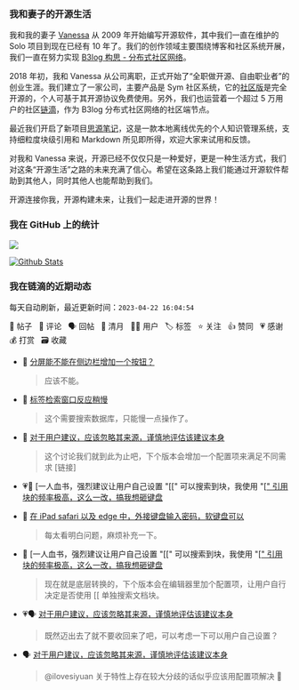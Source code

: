 ### 我和妻子的开源生活

我和我的妻子 [Vanessa](https://github.com/Vanessa219) 从 2009 年开始编写开源软件，其中我们一直在维护的 Solo 项目到现在已经有 10 年了。我们的创作领域主要围绕博客和社区系统开展，我们一直在努力实现 [B3log 构思 - 分布式社区网络](https://ld246.com/article/1546941897596)。

2018 年初，我和 Vanessa 从公司离职，正式开始了“全职做开源、自由职业者”的创业生涯。我们建立了一家公司，主要产品是 Sym 社区系统，它的[社区版](https://github.com/88250/symphony)是完全开源的，个人可基于其开源协议免费使用。另外，我们也运营着一个超过 5 万用户的社区[链滴](https://ld246.com)，作为 B3log 分布式社区网络的社区端节点。

最近我们开启了新项目[思源笔记](https://github.com/siyuan-note/siyuan)，这是一款本地离线优先的个人知识管理系统，支持细粒度块级引用和 Markdown 所见即所得，欢迎大家来试用和反馈。

对我和 Vanessa 来说，开源已经不仅仅只是一种爱好，更是一种生活方式，我们对这条“开源生活”之路的未来充满了信心。希望在这条路上我们能通过开源软件帮助到其他人，同时其他人也能帮助到我们。

开源连接你我，开源构建未来，让我们一起走进开源的世界！

### 我在 GitHub 上的统计

<a title="Hits" target="_blank" href="https://github.com/88250/88250"><img src="https://hits.b3log.org/88250/88250.svg"></a>

[![Github Stats](https://github-readme-stats.vercel.app/api?username=88250&theme=tokyonight&show_icons=true)](https://github.com/88250)

<!--events start -->

### 我在链滴的近期动态

每天自动刷新，最近更新时间：`2023-04-22 16:04:54`

📝 帖子 &nbsp; 💬 评论 &nbsp; 🗣 回帖 &nbsp; 🌙 清月 &nbsp; 👨‍💻 用户 &nbsp; 🏷️ 标签 &nbsp; ⭐️ 关注 &nbsp; 👍 赞同 &nbsp; 💗 感谢 &nbsp; 💰 打赏 &nbsp; 🗃 收藏

* 💬 [分屏能不能在侧边栏增加一个按钮？](https://ld246.com/article/1679428185556/comment/1682150358666#comments)

  > 应该不能。
* 💬 [标签检索窗口反应稍慢](https://ld246.com/article/1682143126065/comment/1682143726454#comments)

  > 这个需要搜索数据库，只能慢一点操作了。
* 💬 [对于用户建议，应该忽略其来源，谨慎地评估该建议本身](https://ld246.com/article/1682097304111/comment/1682135947960#comments)

  > 这个讨论我们就到此为止吧，下个版本会增加一个配置项来满足不同需求 [链接]
* 💗📝 [一人血书，强烈建议让用户自己设置 "[[" 可以搜索到块，我使用 "[[" 引用块的频率极高，这么一改，搞我想砸键盘](https://ld246.com/article/1682039347406)

  > 
* 💬 [在 iPad safari 以及 edge 中，外接键盘输入密码，软键盘可以](https://ld246.com/article/1682097946295/comment/1682121121438#comments)

  > 每太看明白问题，麻烦补充一下。
* 💬 [一人血书，强烈建议让用户自己设置 "[[" 可以搜索到块，我使用 "[[" 引用块的频率极高，这么一改，搞我想砸键盘](https://ld246.com/article/1682039347406/comment/1682121020977#comments)

  > 现在就是底层转换的，下个版本会在编辑器里加个配置项，让用户自行决定是否使用 [[ 单独搜索文档块。
* 💗🗣 [对于用户建议，应该忽略其来源，谨慎地评估该建议本身](https://ld246.com/article/1682097304111/comment/1682120010107#comments)

  > 既然迈出去了就不要收回来了吧，可以考虑一下可以用户自己设置？
* 🗣 [对于用户建议，应该忽略其来源，谨慎地评估该建议本身](https://ld246.com/article/1682097304111/comment/1682120010107#comments)

  > @ilovesiyuan 关于特性上存在较大分歧的话似乎应该用配置项解决 🧐


<!--events end -->
